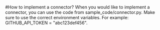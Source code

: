 #How to implement a connector?
When you would like to implement a connector, you can use the code from sample_code/connector.py. Make sure to use the correct environment variables. For example: GITHUB_API_TOKEN = "abc123def456".
